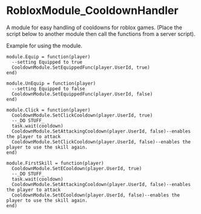 # RobloxModule_CooldownHandler
A module for easy handling of cooldowns for roblox games. (Place the script below to another module then call the functions from a server script).


Example for using the module.
```
module.Equip = function(player)
  --setting Equipped to true
  CooldownModule.SetEquippedFunc(player.UserId, true)
end)

module.UnEquip = function(player)
  --setting Equipped to false
  CooldownModule.SetEquippedFunc(player.UserId, false)
end)

module.Click = function(player)
  CooldownModule.SetClickCooldown(player.UserId, true)
  --_DO STUFF_
  task.wait(cooldown)
  CooldownModule.SetAttackingCooldown(player.UserId, false)--enables the player to attack
  CooldownModule.SetClickCooldown(player.UserId, false)--enables the player to use the skill again.
end)

module.FirstSkill = function(player)
  CooldownModule.SetECooldown(player.UserId, true)
  --_DO STUFF_
  task.wait(cooldown)
  CooldownModule.SetAttackingCooldown(player.UserId, false)--enables the player to attack
  CooldownModule.SetECooldown(player.UserId, false)--enables the player to use the skill again.
end)
```
